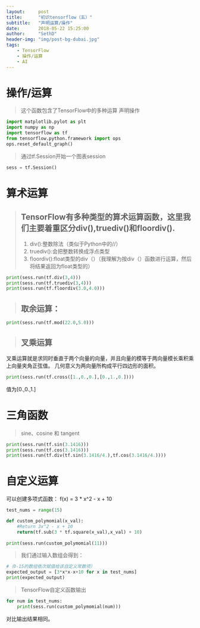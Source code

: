 ```yaml
---
layout:     post
title:      "初识tensorflow（五）"
subtitle:   "声明运算/操作"
date:       2018-05-22 15:25:00
author:     "SethD"
header-img: "img/post-bg-dubai.jpg"
tags:
    - TensorFlow
    - 操作/运算
    - AI
---
```


# 操作/运算
> 这个函数包含了TensorFlow中的多种运算
  声明操作

```Python
import matplotlib.pylot as plt
import numpy as np
import tensorflow as tf
from tensorflow.python.framework import ops
ops.reset_default_graph()
```

> 通过tf.Session开始一个图表session
	
```Python
sess = tf.Session()
```

# 算术运算
> ## TensorFlow有多种类型的算术运算函数，这里我们主要着重区分div(),truediv()和floordiv().
> 1. div():整数除法（类似于Python中的//）
> 2. truediv():会把整数转换成浮点类型
> 3. floordiv():float类型的div（）（我理解为按div（）函数进行运算，然后将结果返回为float类型的）
```Python
print(sess.run(tf.div(3,4)))
print(sess.run(tf.truediv(3,4)))
print(sess.run(tf.floordiv(3.0,4.0)))
```

> ## 取余运算：
```Python
print(sess.run(tf.mod(22.0,5.0)))
```

> ## 叉乘运算
叉乘运算就是求同时垂直于两个向量的向量，并且向量的模等于两向量模长乘积乘上向量夹角正弦值。
几何意义为两向量所构成平行四边形的面积。
```Python
print(sess.run(tf.cross([1.,0.,0.],[0.,1.,0.])))
```
值为[0.,0.,1.]

# 三角函数
> sine、cosine 和 tangent
```Python
print(sess.run(tf.sin(3.1416)))
print(sess.run(tf.cos(3.1416)))
print(sess.run(tf.div(tf.sin(3.1416/4.),tf.cos(3.1416/4.))))
```

# 自定义运算
可以创建多项式函数：
f(x) = 3 * x^2 - x + 10
```Python
test_nums = range(15)

def custom_polymomial(x_val):
	#Return 3x^2 - x + 10
	return(tf.sub(3 * tf.square(x_val),x_val) + 10)
	
print(sess.run(custom_polymomial(11)))
```
> 我们通过输入数组会得到：
```Python
#（0-15的数组依次赋值给该自定义常数项）
expected_output = [3*x*x-x+10 for x in test_nums]
print(expected_output)
```

> TensorFlow自定义函数输出
```Python
for num in test_nums:
	print(sess.run(custom_polymomial(num)))
```
对比输出结果相同。

